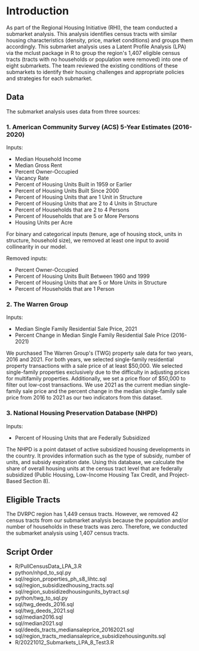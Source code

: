 # Introduction
As part of the Regional Housing Initiative (RHI), the team conducted a submarket analysis. This analysis identifies census tracts with similar housing characteristics (density, price, market conditions) and groups them accordingly. This submarket analysis uses a Latent Profile Analysis (LPA) via the mclust package in R to group the region's 1,407 eligible census tracts (tracts with no households or population were removed) into one of eight submarkets. The team reviewed the existing conditions of these submarkets to identify their housing challenges and appropriate policies and strategies for each submarket.

## Data
The submarket analysis uses data from three sources:

### 1. American Community Survey (ACS) 5-Year Estimates (2016-2020)

Inputs: 
- Median Household Income
- Median Gross Rent
- Percent Owner-Occupied
- Vacancy Rate
- Percent of Housing Units Built in 1959 or Earlier
- Percent of Housing Units Built Since 2000
- Percent of Housing Units that are 1 Unit in Structure
- Percent of Housing Units that are 2 to 4 Units in Structure
- Percent of Households that are 2 to 4 Persons
- Percent of Households that are 5 or More Persons
- Housing Units per Acre

For binary and categorical inputs (tenure, age of housing stock, units in structure, household size), we removed at least one input to avoid collinearity in our model.

Removed inputs:
- Percent Owner-Occupied
- Percent of Housing Units Built Between 1960 and 1999
- Percent of Housing Units that are 5 or More Units in Structure
- Percent of Households that are 1 Person

### 2. The Warren Group
Inputs:
- Median Single Family Residential Sale Price, 2021
- Percent Change in Median Single Family Residential Sale Price (2016-2021)

We purchased The Warren Group's (TWG) property sale data for two years, 2016 and 2021. For both years, we selected single-family residential property transactions with a sale price of at least $50,000. We selected single-family properties exclusively due to the difficulty in adjusting prices for multifamily properties. Additionally, we set a price floor of $50,000 to filter out low-cost transactions. We use 2021 as the current median single-family sale price and the percent change in the median single-family sale price from 2016 to 2021 as our two indicators from this dataset.

### 3. National Housing Preservation Database (NHPD)
Inputs:
- Percent of Housing Units that are Federally Subsidized

The NHPD is a point dataset of active subsidized housing developments in the country. It provides information such as the type of subsidy, number of units, and subsidy expiration date. Using this database, we calculate the share of overall housing units at the census tract level that are federally subsidized (Public Housing, Low-Income Housing Tax Credit, and Project-Based Section 8).

## Eligible Tracts
The DVRPC region has 1,449 census tracts. However, we removed 42 census tracts from our submarket analysis because the population and/or number of households in these tracts was zero. Therefore, we conducted the submarket analysis using 1,407 census tracts.


## Script Order
- R/PullCensusData_LPA_3.R
- python/nhpd_to_sql.py
- sql/region_properties_ph_s8_lihtc.sql
- sql/region_subsidizedhousing_tracts.sql
- sql/region_subsidizedhousingunits_bytract.sql
- python/twg_to_sql.py
- sql/twg_deeds_2016.sql
- sql/twg_deeds_2021.sql
- sql/median2016.sql
- sql/median2021.sql
- sql/deeds_tracts_mediansaleprice_20162021.sql
- sql/region_tracts_mediansaleprice_subsidizehousingunits.sql
- R/20221012_Submarkets_LPA_8_Test3.R

